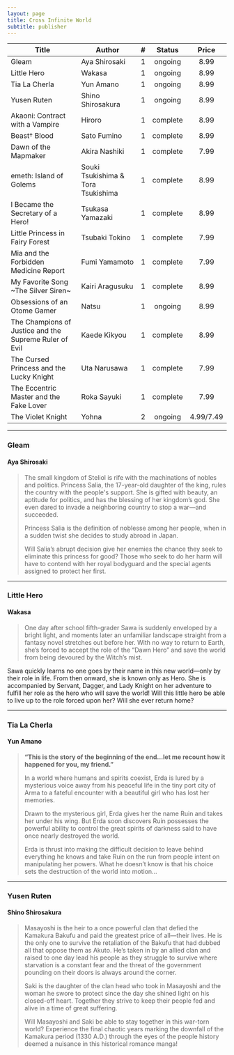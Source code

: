 ```yaml
---
layout: page
title: Cross Infinite World
subtitle: publisher
---
```


| Title | Author |  #  | Status | Price |
|-------|--------|:---:|:------:|:-----:|
| Gleam | Aya Shirosaki | 1 | ongoing | 8.99 |
| Little Hero | Wakasa | 1 | ongoing | 8.99 |
| Tia La Cherla | Yun Amano | 1 | ongoing | 8.99 |
| Yusen Ruten | Shino Shirosakura | 1 | ongoing | 8.99 |
| Akaoni: Contract with a Vampire | Hiroro | 1 | complete | 8.99 |
| Beast† Blood | Sato Fumino | 1 | complete | 8.99 |
| Dawn of the Mapmaker | Akira Nashiki | 1 | complete | 7.99 |
| emeth: Island of Golems | Souki Tsukishima & Tora Tsukishima | 1 | complete | 8.99 |
| I Became the Secretary of a Hero! | Tsukasa Yamazaki | 1 | complete | 8.99 |
| Little Princess in Fairy Forest | Tsubaki Tokino | 1 | complete | 7.99 |
| Mia and the Forbidden Medicine Report | Fumi Yamamoto | 1 | complete | 7.99 |
| My Favorite Song ~The Silver Siren~ | Kairi Aragusuku | 1 | complete | 8.99 |
| Obsessions of an Otome Gamer | Natsu | 1 | ongoing | 8.99 |
| The Champions of Justice and the Supreme Ruler of Evil | Kaede Kikyou | 1 | complete | 8.99 |
| The Cursed Princess and the Lucky Knight | Uta Narusawa | 1 | complete | 7.99 |
| The Eccentric Master and the Fake Lover | Roka Sayuki | 1 | complete | 7.99 |
| The Violet Knight | Yohna | 2 | ongoing | 4.99/7.49 |

---

### Gleam
#### Aya Shirosaki
>The small kingdom of Steliol is rife with the machinations of nobles and politics. Princess Salia, the 17-year-old daughter of the king, rules the country with the people's support. She is gifted with beauty, an aptitude for politics, and has the blessing of her kingdom’s god. She even dared to invade a neighboring country to stop a war—and succeeded.
>
>Princess Salia is the definition of noblesse among her people, when in a sudden twist she decides to study abroad in Japan.
>
>Will Salia’s abrupt decision give her enemies the chance they seek to eliminate this princess for good? Those who seek to do her harm will have to contend with her royal bodyguard and the special agents assigned to protect her first.

---

### Little Hero
#### Wakasa
>One day after school fifth-grader Sawa is suddenly enveloped by a bright light, and moments later an unfamiliar landscape straight from a fantasy novel stretches out before her. With no way to return to Earth, she’s forced to accept the role of the “Dawn Hero” and save the world from being devoured by the Witch’s mist.
>
Sawa quickly learns no one goes by their name in this new world—only by their role in life. From then onward, she is known only as Hero. She is accompanied by Servant, Dagger, and Lady Knight on her adventure to fulfill her role as the hero who will save the world! Will this little hero be able to live up to the role forced upon her? Will she ever return home?

---

### Tia La Cherla
#### Yun Amano
>**“This is the story of the beginning of the end…let me recount how it happened for you, my friend.”**
>
>In a world where humans and spirits coexist, Erda is lured by a mysterious voice away from his peaceful life in the tiny port city of Arma to a fateful encounter with a beautiful girl who has lost her memories.
>
>Drawn to the mysterious girl, Erda gives her the name Ruin and takes her under his wing. But Erda soon discovers Ruin possesses the powerful ability to control the great spirits of darkness said to have once nearly destroyed the world.
>
>Erda is thrust into making the difficult decision to leave behind everything he knows and take Ruin on the run from people intent on manipulating her powers. What he doesn’t know is that his choice sets the destruction of the world into motion…

---

### Yusen Ruten
#### Shino Shirosakura
> Masayoshi is the heir to a once powerful clan that defied the Kamakura Bakufu and paid the greatest price of all—their lives. He is the only one to survive the retaliation of the Bakufu that had dubbed all that oppose them as Akuto. He’s taken in by an allied clan and raised to one day lead his people as they struggle to survive where starvation is a constant fear and the threat of the government pounding on their doors is always around the corner.
>
>Saki is the daughter of the clan head who took in Masayoshi and the woman he swore to protect since the day she shined light on his closed-off heart. Together they strive to keep their people fed and alive in a time of great suffering.
>
>Will Masayoshi and Saki be able to stay together in this war-torn world? Experience the final chaotic years marking the downfall of the Kamakura period (1330 A.D.) through the eyes of the people history deemed a nuisance in this historical romance manga!
